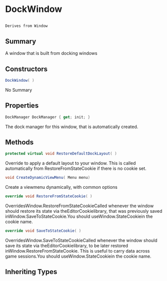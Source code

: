 # DockWindow

## 
```c#
Derives from Window
```

## Summary

A window that is built from docking windows
## Constructors

```c#
DockWindow( ) 
```
No Summary
## Properties

```c#
DockManager DockManager { get; init; } 
```
The dock manager for this window, that is automatically created.
## Methods

```c#
protected virtual void RestoreDefaultDockLayout( ) 
```
Override to apply a default layout to your window. This is called automatically from
RestoreFromStateCookie if there is no cookie set.
```c#
void CreateDynamicViewMenu( Menu menu) 
```
Create a viewmenu dynamically, with common options
```c#
override void RestoreFromStateCookie( ) 
```
OverridesWindow.RestoreFromStateCookieCalled whenever the window should restore its state via theEditorCookielibrary,
that was previously saved inWindow.SaveToStateCookie.You should useWindow.StateCookiein the cookie name.
```c#
override void SaveToStateCookie( ) 
```
OverridesWindow.SaveToStateCookieCalled whenever the window should save its state via theEditorCookielibrary,
to be later restored inWindow.RestoreFromStateCookie. This is useful to carry data across game sessions.You should useWindow.StateCookiein the cookie name.
## Inheriting Types

